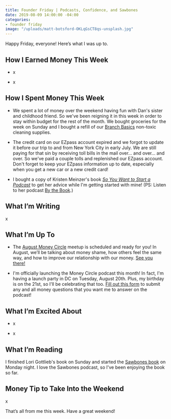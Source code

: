 ```yaml
---
title: Founder Friday | Podcasts, Confidence, and Sawbones
date: 2019-08-09 14:00:00 -04:00
categories:
- founder friday
image: "/uploads/matt-botsford-OKLqGsCT8qs-unsplash.jpg"
---
```


Happy Friday, everyone! Here’s what I was up to.

## **How I Earned Money This Week**

* x

* x

## **How I Spent Money This Week**

* We spent a lot of money over the weekend having fun with Dan's sister and childhood friend. So we've been reigning it in this week in order to stay within budget for the rest of the month. We bought groceries for the week on Sunday and I bought a refill of our [Branch Basics](http://branchbasics.refr.cc/marygermano) non-toxic cleaning supplies. 

* The credit card on our EZpass account expired and we forgot to update it before our trip to and from New York City in early July. We are still paying for that sin by receiving toll bills in the mail over... and over... and over. So we've paid a couple tolls and replenished our EZpass account. Don't forget to keep your EZpass information up to date, especially when you get a new car or a new credit card!

* I bought a copy of Kristen Meinzer's book *[So You Want to Start a Podcast](https://www.harpercollins.com/9780062936677/so-you-want-to-start-a-podcast/)* to get her advice while I'm getting started with mine! (PS: Listen to her podcast [By the Book](https://www.stitcher.com/podcast/stitcher/by-the-book).)

## **What I’m Writing**

x

## **What I’m Up To**

* The [August Money Circle](https://www.eventbrite.com/e/money-circle-dealing-with-money-shame-tickets-66476917249) meetup is scheduled and ready for you! In August, we’ll be talking about money shame, how others feel the same way, and how to improve our relationship with our money. [See you there!](https://www.eventbrite.com/e/money-circle-dealing-with-money-shame-tickets-66476917249)

* I'm officially launching the Money Circle podcast this month! In fact, I'm having a launch party in DC on Tuesday, August 20th. Plus, my birthday is on the 21st, so I'll be celebrating that too. [Fill out this form](https://docs.google.com/forms/d/e/1FAIpQLSf75z5itnYO-XOLStoqY5FXwuf8YI37ye5OD21Wv7tBGAqIVQ/viewform?usp=sf_link) to submit any and all money questions that you want me to answer on the podcast!

## **What I’m Excited About**

* x

* x

## **What I’m Reading**

I finished Lori Gottlieb's book on Sunday and started the [Sawbones book](https://www.goodreads.com/en/book/show/38749668) on Monday night. I love the Sawbones podcast, so I've been enjoying the book so far. 

## **Money Tip to Take Into the Weekend**

x

That’s all from me this week. Have a great weekend!